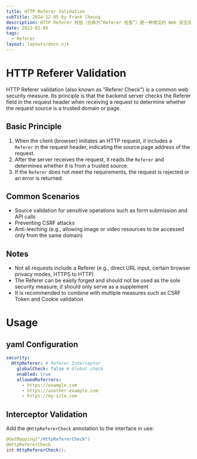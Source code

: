 ```yaml
---
title: HTTP Referer Validation
subTitle: 2024-12-05 by Frank Cheung
description: HTTP Referer 校验（也称为“Referer 检查”）是一种常见的 Web 安全措施，其原理是：后端服务器在接收请求时检查请求头中的 Referer 字段，判断请求来源是否为信任的域名或页面。
date: 2022-01-05
tags:
  - Referer
layout: layouts/docs.njk
---
```


# HTTP Referer Validation

HTTP Referer validation (also known as "Referer Check") is a common web security measure. Its principle is that the
backend server checks the Referer field in the request header when receiving a request to determine whether the request
source is a trusted domain or page.

## Basic Principle

1. When the client (browser) initiates an HTTP request, it includes a `Referer` in the request header, indicating the
   source page address of the request.
2. After the server receives the request, it reads the `Referer` and determines whether it is from a trusted source.
3. If the `Referer` does not meet the requirements, the request is rejected or an error is returned.

## Common Scenarios

- Source validation for sensitive operations such as form submission and API calls
- Preventing CSRF attacks
- Anti-leeching (e.g., allowing image or video resources to be accessed only from the same domain)

## Notes

- Not all requests include a Referer (e.g., direct URL input, certain browser privacy modes, HTTPS to HTTP)
- The Referer can be easily forged and should not be used as the sole security measure; it should only serve as a
  supplement
- It is recommended to combine with multiple measures such as CSRF Token and Cookie validation

# Usage

## yaml Configuration

```yaml
security:
  HttpReferer: # Referer Interceptor
    globalCheck: false # Global check
    enabled: true
    allowedReferrers:
      - https://example.com
      - https://another-example.com
      - https://my-site.com
```

## Interceptor Validation

Add the `@HttpRefererCheck` annotation to the interface in use:

```java
@GetMapping("/HttpRefererCheck")
@HttpRefererCheck
int HttpRefererCheck();
```